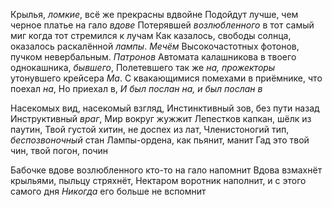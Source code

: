 Крылья, *ломкие*, всё же прекрасны вдвойне
Подойдут лучше, чем черное платье на гало *вдове*
Потерявшей *возлюбленного* в тот самый миг 
когда тот стремился к лучам
Как казалось, свободы солнца, 
оказалось раскалённой *лампы*. *Мечём*
Высокочастотных фотонов, пучком невербальным. *Патронов*
Автомата калашникова в твоего однокашника, *бывшего*,
Полетевшего так же *на, прожекторы* утонувшего крейсера *Ма*.
С квакающимися помехами  в приёмнике, что поехал *на*, 
Но приехал в, *И был послан на, и был послан в*

Насекомых вид, насекомый взгляд,
Инстинктивный зов, без пути назад
Инструктивный *враг*, Мир вокруг жужжит
Лепестков капкан, шёлк из паутин,
Твой густой хитин, не доспех из лат,
Членистоногий тип, *беспозвоночный* стан
Лампы-ордена, как пьянит, манит
Гад это твой чин, твой погон, почин

Бабочке вдове возлюбленного кто-то на гало напомнит
Вдова взмахнёт крыльями, пыльцу стряхнёт,
Нектаром воротник наполнит, и с этого самого дня
*Никогда* его больше не вспомнит

